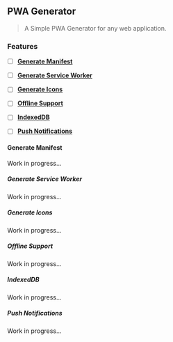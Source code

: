 ## PWA Generator
> A Simple PWA Generator for any web application.

### Features
- [ ] [**Generate Manifest**](#Generate-Manifest)
- [ ] [**Generate Service Worker**](#Generate-Service-Worker)
- [ ] [**Generate Icons**](#Generate-Icons)
- [ ] [**Offline Support**](#Offline-Support)
- [ ] [**IndexedDB**](#IndexedDB)
- [ ] [**Push Notifications**](#Push-Notifications)


#### Generate Manifest
Work in progress...

##### Generate Service Worker
Work in progress...

##### Generate Icons
Work in progress...

##### Offline Support
Work in progress...

##### IndexedDB
Work in progress...

##### Push Notifications
Work in progress...


